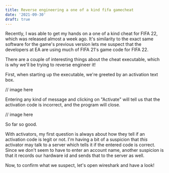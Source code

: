 ```yaml
---
title: Reverse engineering a one of a kind fifa gamecheat
date: '2021-09-30'
draft: true
--- 
```


Recently, I was able to get my hands on a one of a kind cheat for FIFA 22, which was released almost a week ago.
It's similarity to the exact same software for the game's previous version lets me suspect that the developers at
EA are using much of FIFA 21's game code for FIFA 22. 

There are a couple of interesting things about the cheat executable, which is why we'll be trying to reverse engineer it!

First, when starting up the executable, we're greeted by an activation text box. 

// image here

Entering any kind of message and clicking on "Activate" will tell us that the activation code is incorrect, and the 
program will close.

// image here

So far so good. 

With activators, my first question is always about how they tell if an activation code is legit or not. I'm having a bit
of a suspicion that *this* activator may talk to a server which tells it if the entered code is correct. Since we don't seem to 
have to enter an account name, another suspicion is that it records our hardware id and sends that to the server as well. 

Now, to confirm what we suspect, let's open wireshark and have a look!


